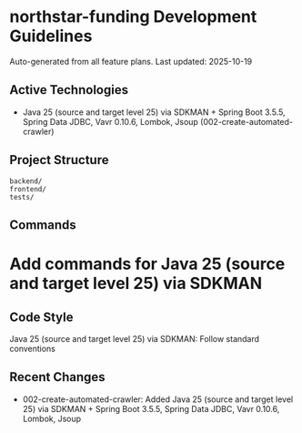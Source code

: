# northstar-funding Development Guidelines

Auto-generated from all feature plans. Last updated: 2025-10-19

## Active Technologies
- Java 25 (source and target level 25) via SDKMAN + Spring Boot 3.5.5, Spring Data JDBC, Vavr 0.10.6, Lombok, Jsoup (002-create-automated-crawler)

## Project Structure
```
backend/
frontend/
tests/
```

## Commands
# Add commands for Java 25 (source and target level 25) via SDKMAN

## Code Style
Java 25 (source and target level 25) via SDKMAN: Follow standard conventions

## Recent Changes
- 002-create-automated-crawler: Added Java 25 (source and target level 25) via SDKMAN + Spring Boot 3.5.5, Spring Data JDBC, Vavr 0.10.6, Lombok, Jsoup

<!-- MANUAL ADDITIONS START -->
<!-- MANUAL ADDITIONS END -->